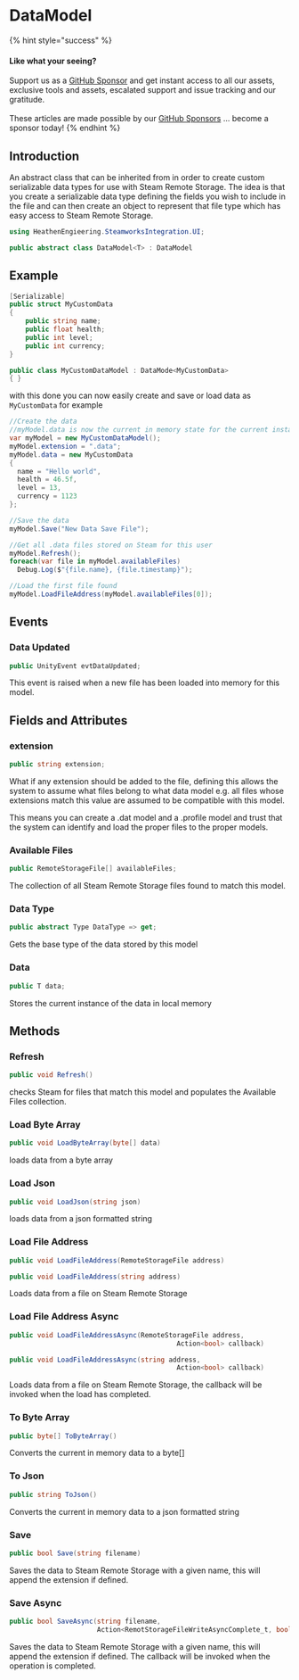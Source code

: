 # DataModel

{% hint style="success" %}
#### Like what your seeing?

Support us as a [GitHub Sponsor](../../../../become-a-sponsor/) and get instant access to all our assets, exclusive tools and assets, escalated support and issue tracking and our gratitude.\
\
These articles are made possible by our [GitHub Sponsors](../../../../become-a-sponsor/) ... become a sponsor today!
{% endhint %}

## &#x20;Introduction

An abstract class that can be inherited from in order to create custom serializable data types for use with Steam Remote Storage. The idea is that you create a serializable data type defining the fields you wish to include in the file and can then create an object to represent that file type which has easy access to Steam Remote Storage.

```csharp
using HeathenEngieering.SteamworksIntegration.UI;
```

```csharp
public abstract class DataModel<T> : DataModel
```

## Example

```csharp
[Serializable]
public struct MyCustomData
{
    public string name;
    public float health;
    public int level;
    public int currency;
}
```

```csharp
public class MyCustomDataModel : DataMode<MyCustomData>
{ }
```

with this done you can now easily create and save or load data as `MyCustomData` for example

```csharp
//Create the data
//myModel.data is now the current in memory state for the current instance
var myModel = new MyCustomDataModel();
myModel.extension = ".data";
myModel.data = new MyCustomData
{
  name = "Hello world",  
  health = 46.5f,
  level = 13,
  currency = 1123
};

//Save the data
myModel.Save("New Data Save File");

//Get all .data files stored on Steam for this user
myModel.Refresh();
foreach(var file in myModel.availableFiles)
  Debug.Log($"{file.name}, {file.timestamp}");

//Load the first file found
myModel.LoadFileAddress(myModel.availableFiles[0]);
```

## Events

### Data Updated

```csharp
public UnityEvent evtDataUpdated;
```

This event is raised when a new file has been loaded into memory for this model.

## Fields and Attributes

### extension

```csharp
public string extension;
```

What if any extension should be added to the file, defining this allows the system to assume what files belong to what data model e.g. all files whose extensions match this value are assumed to be compatible with this model.

This means you can create a .dat model and a .profile model and trust that the system can identify and load the proper files to the proper models.

### Available Files

```csharp
public RemoteStorageFile[] availableFiles;
```

The collection of all Steam Remote Storage files found to match this model.

### Data Type

```csharp
public abstract Type DataType => get;
```

Gets the base type of the data stored by this model

### Data

```csharp
public T data;
```

Stores the current instance of the data in local memory

## Methods

### Refresh

```csharp
public void Refresh()
```

checks Steam for files that match this model and populates the Available Files collection.

### Load Byte Array

```csharp
public void LoadByteArray(byte[] data)
```

loads data from a byte array

### Load Json

```csharp
public void LoadJson(string json)
```

loads data from a json formatted string

### Load File Address

```csharp
public void LoadFileAddress(RemoteStorageFile address)
```

```csharp
public void LoadFileAddress(string address)
```

Loads data from a file on Steam Remote Storage&#x20;

### Load File Address Async

```csharp
public void LoadFileAddressAsync(RemoteStorageFile address, 
                                          Action<bool> callback)
```

```csharp
public void LoadFileAddressAsync(string address, 
                                          Action<bool> callback)
```

Loads data from a file on Steam Remote Storage, the callback will be invoked when the load has completed.

### To Byte Array

```csharp
public byte[] ToByteArray()
```

Converts the current in memory data to a byte\[]

### To Json

```csharp
public string ToJson()
```

Converts the current in memory data to a json formatted string

### Save

```csharp
public bool Save(string filename)
```

Saves the data to Steam Remote Storage with a given name, this will append the extension if defined.

### Save Async

```csharp
public bool SaveAsync(string filename, 
                      Action<RemotStorageFileWriteAsyncComplete_t, bool> callback)
```

Saves the data to Steam Remote Storage with a given name, this will append the extension if defined. The callback will be invoked when the operation is completed.
